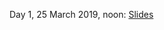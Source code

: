 Day 1, 25 March 2019, noon: [Slides](https://docs.google.com/presentation/d/1VF3yrUBNvAMuqIVfky8iD_zZGz40Gp4jKfpC2S2PRM4/edit?usp=sharing)
